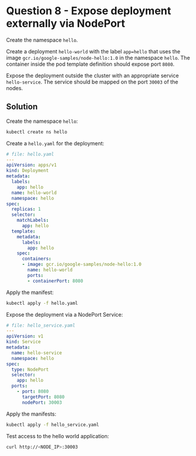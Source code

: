 # Question 8 - Expose deployment externally via NodePort

Create the namespace `hello`.

Create a deployment `hello-world` with the label `app=hello` that uses the image `gcr.io/google-samples/node-hello:1.0` in the namespace `hello`. The container inside the pod template definition should expose port `8080`.

Expose the deployment outside the cluster with an appropriate service `hello-service`.
The service should be mapped on the port `30003` of the nodes.

## Solution

Create the namespace `hello`:

```bash
kubectl create ns hello
```

Create a `hello.yaml` for the deployment:

```yaml
# file: hello.yaml
---
apiVersion: apps/v1
kind: Deployment
metadata:
  labels:
    app: hello
  name: hello-world
  namespace: hello
spec:
  replicas: 1
  selector:
    matchLabels:
      app: hello
  template:
    metadata:
      labels:
        app: hello
    spec:
      containers:
      - image: gcr.io/google-samples/node-hello:1.0
        name: hello-world
        ports:
        - containerPort: 8080
```

Apply the manifest:

```bash
kubectl apply -f hello.yaml
```

Expose the deployment via a NodePort Service:

```yaml
# file: hello_service.yaml
---
apiVersion: v1
kind: Service
metadata:
  name: hello-service
  namespace: hello
spec:
  type: NodePort
  selector:
    app: hello
  ports:
    - port: 8080
      targetPort: 8080
      nodePort: 30003
```

Apply the manifests:

```bash
kubectl apply -f hello_service.yaml
```

Test access to the hello world application:

```bash
curl http://<NODE_IP>:30003
```
